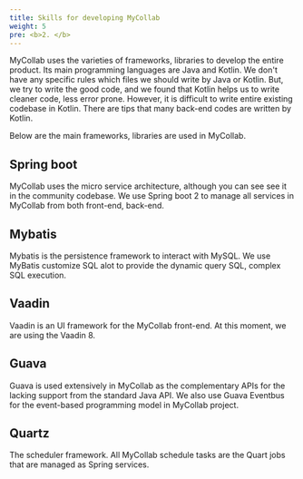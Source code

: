 ```yaml
---
title: Skills for developing MyCollab
weight: 5
pre: <b>2. </b>
---
```


MyCollab uses the varieties of frameworks, libraries to develop the entire product. Its main programming languages are Java and Kotlin. We don't have any specific rules which files we should write by Java or Kotlin. But, we try to write the good code, and we found that Kotlin helps us to write cleaner code, less error prone. However, it is difficult to write entire existing codebase in Kotlin. There are tips that many back-end codes are written by Kotlin.

Below are the main frameworks, libraries are used in MyCollab.

## Spring boot
MyCollab uses the micro service architecture, although you can see see it in the community codebase. We use Spring boot 2 to manage all services in MyCollab from both front-end, back-end.

## Mybatis
Mybatis is the persistence framework to interact with MySQL. We use MyBatis customize SQL alot to provide the dynamic query SQL, complex SQL execution. 

## Vaadin
Vaadin is an UI framework for the MyCollab front-end. At this moment, we are using the Vaadin 8.

## Guava
Guava is used extensively in MyCollab as the complementary APIs for the lacking support from the standard Java API. We also use Guava Eventbus for the event-based programming model in MyCollab project.

## Quartz
The scheduler framework. All MyCollab schedule tasks are the Quart jobs that are managed as Spring services.